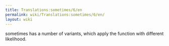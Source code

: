 ```yaml
---
title: Translations:sometimes/6/en
permalink: wiki/Translations:sometimes/6/en/
layout: wiki
---
```


sometimes has a number of variants, which apply the function with
different likelihood.
